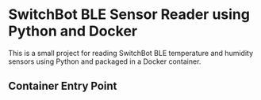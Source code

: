 # SwitchBot BLE Sensor Reader using Python and Docker

This is a small project for reading SwitchBot BLE temperature and humidity sensors using Python and packaged in a Docker container.

## Container Entry Point

